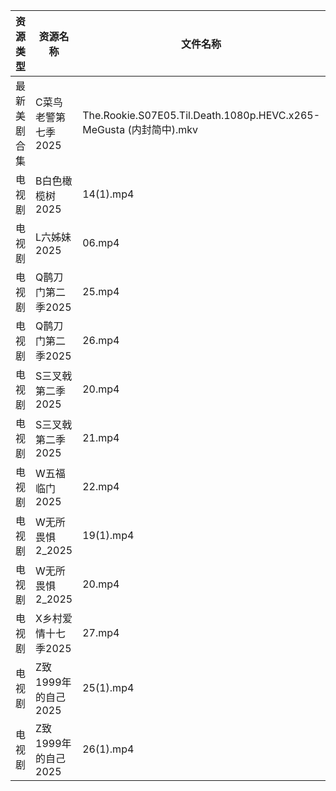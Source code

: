 | 资源类型   | 资源名称           | 文件名称                                                           | 分享链接                                 | 更新时间                |
| ------ | -------------- | -------------------------------------------------------------- | ------------------------------------ | ------------------- |
| 最新美剧合集 | C菜鸟老警第七季2025   | The.Rookie.S07E05.Til.Death.1080p.HEVC.x265-MeGusta (内封简中).mkv | https://www.alipan.com/s/d2FB2fizJ29 | 2025-02-05 18:05:17 |
| 电视剧    | B白色橄榄树2025     | 14(1).mp4                                                      | https://www.alipan.com/s/79ivZawTeRh | 2025-02-05 21:05:13 |
| 电视剧    | L六姊妹2025       | 06.mp4                                                         | https://www.alipan.com/s/1xDzboeXGWy | 2025-02-05 08:05:56 |
| 电视剧    | Q鹊刀门第二季2025    | 25.mp4                                                         | https://www.alipan.com/s/RW9C8QeAfMP | 2025-02-05 21:06:26 |
| 电视剧    | Q鹊刀门第二季2025    | 26.mp4                                                         | https://www.alipan.com/s/RW9C8QeAfMP | 2025-02-05 21:06:26 |
| 电视剧    | S三叉戟第二季2025    | 20.mp4                                                         | https://www.alipan.com/s/B3ebm9HbnkE | 2025-02-05 21:06:40 |
| 电视剧    | S三叉戟第二季2025    | 21.mp4                                                         | https://www.alipan.com/s/B3ebm9HbnkE | 2025-02-05 21:06:40 |
| 电视剧    | W五福临门2025      | 22.mp4                                                         | https://www.alipan.com/s/TgsxKagWFvt | 2025-02-05 21:06:43 |
| 电视剧    | W无所畏惧2_2025    | 19(1).mp4                                                      | https://www.alipan.com/s/XURudc6hWGh | 2025-02-05 21:06:48 |
| 电视剧    | W无所畏惧2_2025    | 20.mp4                                                         | https://www.alipan.com/s/XURudc6hWGh | 2025-02-05 21:06:48 |
| 电视剧    | X乡村爱情十七季2025   | 27.mp4                                                         | https://www.alipan.com/s/BYZoWqmYxdR | 2025-02-05 13:06:38 |
| 电视剧    | Z致1999年的自己2025 | 25(1).mp4                                                      | https://www.alipan.com/s/MRti4uL811P | 2025-02-05 21:07:21 |
| 电视剧    | Z致1999年的自己2025 | 26(1).mp4                                                      | https://www.alipan.com/s/MRti4uL811P | 2025-02-05 21:07:21 |
